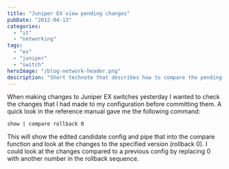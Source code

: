 ```yaml
---
title: "Juniper EX view pending changes"
pubDate: "2012-04-13"
categories:
  - "it"
  - "networking"
tags:
  - "ex"
  - "juniper"
  - "switch"
heroImage: "/blog-network-header.png"
description: "Short technote that describes how to compare the pending changes to a JunOS device against the current running configuration"
---
```


When making changes to Juniper EX switches yesterday I wanted to check the changes that I had made to my configuration before committing them. A quick look in the reference manual gave me the following command:

```
show | compare rollback 0
```

This will show the edited candidate config and pipe that into the compare function and look at the changes to the specified version (rollback 0). I could look at the changes compared to a previous config by replacing 0 with another number in the rollback sequence.
